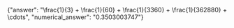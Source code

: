 {"answer": "\\frac{1}{3} + \\frac{1}{60} + \\frac{1}{3360} + \\frac{1}{362880} + \\cdots", "numerical_answer": "0.3503003747"}